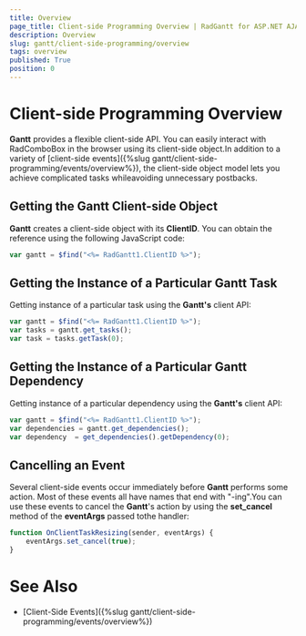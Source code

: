 ```yaml
---
title: Overview
page_title: Client-side Programming Overview | RadGantt for ASP.NET AJAX Documentation
description: Overview
slug: gantt/client-side-programming/overview
tags: overview
published: True
position: 0
---
```


# Client-side Programming Overview


**Gantt** provides a flexible client-side API. You can easily interact with RadComboBox in the browser using its client-side object.In addition to a variety of [client-side events]({%slug gantt/client-side-programming/events/overview%}), the client-side object model lets you achieve complicated tasks whileavoiding unnecessary postbacks.

## Getting the Gantt Client-side Object

**Gantt** creates a client-side object with its **ClientID**. You can obtain the reference using the following JavaScript code:

````JavaScript
var gantt = $find("<%= RadGantt1.ClientID %>");
````


## Getting the Instance of a Particular Gantt Task

Getting instance of a particular task using the **Gantt's** client API:

````JavaScript
var gantt = $find("<%= RadGantt1.ClientID %>");
var tasks = gantt.get_tasks();
var task = tasks.getTask(0);
````

## Getting the Instance of a Particular Gantt Dependency

Getting instance of a particular dependency using the **Gantt's** client API:

````JavaScript
var gantt = $find("<%= RadGantt1.ClientID %>");
var dependencies = gantt.get_dependencies();
var dependency  = get_dependencies().getDependency(0);
````

## Cancelling an Event

Several client-side events occur immediately before **Gantt** performs some action. Most of these events all have names that end with "-ing".You can use these events to cancel the **Gantt**'s action by using the **set_cancel** method of the **eventArgs** passed tothe handler:

````JavaScript
function OnClientTaskResizing(sender, eventArgs) {
    eventArgs.set_cancel(true);
}
````

# See Also

 * [Client-Side Events]({%slug gantt/client-side-programming/events/overview%})
